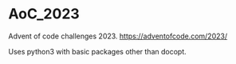 # AoC_2023
Advent of code challenges 2023. https://adventofcode.com/2023/

Uses python3 with basic packages other than docopt.
